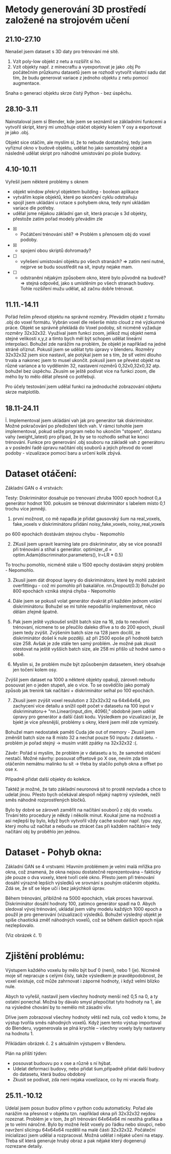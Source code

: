 # Metody generování 3D prostředí založené na strojovém učení
## 21.10-27.10
Nenašel jsem dataset s 3D daty pro trénování mé sítě.
1) Vzít poly-low objekt z netu a rozšířit si ho.
2) Vzít objekty např. z minecraftu a vyexportovat je jako .obj
Po počátečním průzkumu datasetů jsem se rozhodl vytvořit vlastní sadu dat tím, že budu generovat variace z jednoho objektu z netu pomocí augmentace.

Snaha o generaci objektu skrze čistý Python - bez úspěchu.

## 28.10-3.11
Nainstaloval jsem si Blender, kde jsem se seznámil se základními funkcemi a vytvořil skript, který mi umožňuje otáčet objekty kolem Y osy a exportovat je jako .obj.

Objekt sice otáčím, ale myslím si, že to nebude dostatečný, tedy jsem vyříznul okno v budově objektu, udělat ho jako samostatný objekt a následně udělat skript pro náhodné umistování po ploše budovy. 

## 4.10-10.11
Vyřešil jsem některé problémy s oknem
  - objekt window překryl objektem building - boolean aplikace
  - vytvářím kopie objektů, které po skončení cyklu odstraňuju
  - spojil jsem ukládání u rotace s pohybem okna, tedy nyní ukládám variace dle potřeby.
  - udělal jsme nějakou základní gan sít, která pracuje s 3d objekty, přestože zatím pořad modely převádím zle
    
- [x] - Počátčení trénování sítě? => Problém s přenosem obj do voxel podoby.
- [x] -  spojení obou skriptů dohromady?
- [ ] -  vyřešení umistování objektu po všech stranách? => zatím není nutné, nejprve se budu soustředit na sít, inputy nejake mam. 
- [ ] - odstranění nějakým způsobem okno, které bylo původně na budově? => stejná odpověd, jako s umístěním po všech stranach budovy. Tohle rozšíření mužu udělat, až začnu dobře trénovat.

## 11.11.-14.11
Pořád řeším převod objektu na správné rozměry. Převádím objekt z formátu .obj do voxel formátu. Vybrán voxel dle rešerše místo cloud z mé výzkumné práce. Objekt se správně překládá do Voxel podoby, sít nicméně vyžaduje rozměry 32x32x32. Využíval jsem funkci zoom, jelikož muj objekt nemá stejné velikosti x,y,z a tímto bych měl být schopen udělat lineární interpolaci. Bohužel zde narážím na problém, že objekt je například na jedné stráně oříznut. Pokusil jsem se udělat tyto úpravy v blenderu. Rozměry 32x32x32 jsem sice nastavil, ale potýkal jsem se s tím, že síť velmi dlouho trvala a nakonec jsem to musel ukončit. pokusil jsem se převést objekt na různé variance a to vydělením 32, nastavení rozměrů 0,32x0,32x0,32 atp. bohužel bez úspěchu. Zkusím se ještě podívat více na funkci zoom, dle mého by to mělo dělat přesně co potřebuji.

Pro účely testování jsem udělal funkci na jednoduché zobrazování objketu skrze matplotlib.

## 18.11-24.11
Ï. Implementoval jsem ukládání vah jak pro generátor tak diskriminátor. Možné pokračování po předložení těch vah. V rámci tohohle jsem implementoval, pokud selže program nebo ho ukončím "stopem", dostanu vahy (weight_latest) pro případ, že by se to rozhodlo selhat ke konci trénování. Funkce pro generování .obj souboru na základě vah z generátoru a v poslední řadě úpravu načítání obj souborů a jejich převod do voxel podoby - vizualizace pomocí baru a určení kolik zbývá.

# Dataset otáčení:
Základní GAN o 4 vrstvách:

Testy:
Diskriminátor dosahuje po trenovaní zhruba 1000 epoch hodnot 0,a generátor hodnot 100. pokusím se trénovat diskriminátor s labelem místo 0,1 trochu více jemněji.

1) první možnost, co mě napadla je přidat gausovský šum na real_voxels, fake_voxels v diskriminátoru
přidání noisy_fake_voxels, noisy_real_voxels

po 600 epochách dostávám stejnou chybu - Nepomohlo

2) ZKusil jsem upravit learning late pro diskriminator, aby se více posnažil při trénování a stíhal s generátor.
optimizer_d = optim.Adam(discriminator.parameters(), lr=LR * 0.5)

To trochu pomohlo, nicméně stále u 1500 epochy dostávám stejný problém - Nepomohlo.

3) Zkusil jsem dát dropout layery do diskriminátoru, které by mohli zabránit overfittingu - což mi pomohlo při bakalářce.
nn.Dropout(0.3)
Bohužel po 800 epochách vzniká stejná chyba - Nepomohlo

4) Dále jsem se pokusil volat generátor dvakrát při každém jednom volání diskriminátoru:
Bohužel se mi tohle nepodařilo implementovat, něco dělám zřejmě špatně.

5) Pak jsem ještě vyzkoušel snížit batch size na 16, zda to neovlivní trénovaní, nicmene to se přeučilo daleko dříve a to do 200 epoch, zkusil jsem tedy zvýšit. Zvýšením batch size na 128 jsem docílil, ze diskriminátor došel k nule později. až při 2500 epoše při hodnotě batch size 258. Avšak je zde stále ten samý problém. Je možné pak zkusit otestovat na ještě vyšších batch size, ale 258 mi přišlo už hodně samo o sobě.

6) Myslím si, že problém muže být způsobeným datasetem, který obsahuje jen točení kolem osy.

Zvýšil jsem dataset na 1000 a některé objekty opakuji, zároveň nebudu posouvat jen o jeden stupeň, ale o více. To se osvědčilo jako pomalý způsob jak trenink tak načítání + diskriminátor selhal po 100 epochách.

7) Zkusil jsem  zvýšit voxel resulution z 32x32x32 na 64x64x64, pro zachycení více detailu a snížil opět počet v datasetu na 100
input v diskriminatoru-> "nn.Linear(input_dim, 4096)," obdobně jsem udělal úpravy pro generátor a další části kodu.
Výsledkem po vizualizaci je, že bjekt je více přesnější, problémy s okny, které jsem měl zde vymizely.

Bohužel mam nedostatek paměti  Cuda jde out of memory - Zkusil jsem změnšit batch size na 8 místo 32 a nechat pouze 50 inputu z datasetu. - problém je pořad stejný -> musím vrátit zpátky na 32x32x32 :(.

Závěr:
Pořád si myslím, že problém je v datasetu a to, že samotné otáčení nestačí. 
Možné návrhy: posouvat offsetově po X ose, nevím zda tím otáčením nemátnu malinko tu sít -> třeba by stačilo pohyb okna a offset po ose x. 

Případně přidat další objekty do kolekce. 

Taktéž je možné, že tato základní neuronová sít to prostě nezvlada a chce to udelat jinou. Přesto bych očekával alespoň nějaký naptrný výsledek, nežli směs náhodně rozprostřených bločků.

Bylo by dobré se zároveň zaměřit na načítání souborů z obj do voxelu. Trvání této procedury je někdy i několik minut. Koukal jsme na možnosti a asi nejlepší by bylo, když bych vytvořil vždy cache soubor např. typu .npy, který mohu už načítat a nebudu se ztrácet čas při každém načítání-> tedy načítání obj by proběhlo jen jednou.


# Dataset - Pohyb okna:

Základní GAN se 4 vrstvami:
Hlavním problémem je velmi malá mřížka pro okna, což znamená, že okna nejsou dostatečně reprezentována – fakticky jde pouze o dva voxely, které tvoří celé okno. Přesto jsem při trénování dosáhl výrazně lepších výsledků ve srovnání s pouhým otáčením objektu. Zdá se, že síť se lépe učí i bez jakýchkoli úprav.

Během trénování, přibližně na 5000 epochách, však proces havaroval. Diskriminátor dosáhl hodnoty 100, zatímco generátor spadl na 0. Abych sledoval vývoj trénování, ukládal jsem váhy modelu každých 1000 epoch a použil je pro generování (vizualizaci) výsledků. Bohužel výsledný objekt je spíše chaotická změť náhodných voxelů, což se během dalších epoch nijak nezlepšovalo.

(Viz obrázek č. 1)

# Zjištění problému:
Výstupem každého voxelu by mělo být buď 0 (není), nebo 1 (je). Nicméně moje síť nepracuje s celými čísly, takže výsledkem je pravděpodobnost, že voxel existuje, což může zahrnovat i záporné hodnoty, i když velmi blízko nule.

Abych to vyřešil, nastavil jsem všechny hodnoty menší než 0,5 na 0, a ty ostatní ponechal. Možná by dávalo smysl přepočítat tyto hodnoty na 1, ale na výsledné chování by to nemělo mít zásadní vliv.

Dříve jsem zobrazoval všechny hodnoty větší než nula, což vedlo k tomu, že výstup tvořila směs náhodných voxelů. Když jsem tento výstup importoval do Blenderu, vygenerovala se plná krychle – všechny voxely byly nastaveny na hodnotu 1.

Přikládám obrázek č. 2 s aktuálním výstupem v Blenderu.

Plán na příští týden:
- posouvat budouvu  po x ose a různě s ní hýbat.
- Udelat  deformaci budovy, nebo přidat šum,případně přidat další budovy do datasetu, která budou obdobný
- Zkusit se podívat, zda neni nejaka voxelizace, co by mi vracela floaty.

## 25.11.-10.12
Udelal jsem posun budov přímo v python codu automaticky.
Pořad ale narážím na přesnost v objektu tzn. například okna při 32x32x32 nejdou rozeznat. Problém je v tom, že při trénování 64x64x64 mi nestíhá grafika a je to velmi náročné.
Bylo by možné řešit voxely po řádku nebo sloupci, nebo navržení slicingu 64x64x64 rozdělil na malé části 32x32x32. Počáteční inicializaci jsem udělal a rozpracoval. Možná udělat i nějaké učení na etapy. Třeba síť která generuje hrubý obraz a pak nějaké který dogeneruji rozrezane detaily.
